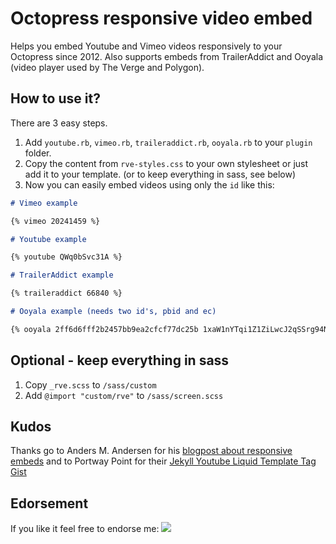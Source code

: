 # Octopress responsive video embed

Helps you embed Youtube and Vimeo videos responsively to your Octopress since 2012. Also supports embeds from TrailerAddict and Ooyala (video player used by The Verge and Polygon).

## How to use it?

There are 3 easy steps.

1. Add ```youtube.rb```, ```vimeo.rb```, ```traileraddict.rb```, ```ooyala.rb``` to your ```plugin``` folder.
2. Copy the content from ```rve-styles.css``` to your own stylesheet or just add it to your template. (or to keep everything in sass, see below)
3. Now you can easily embed videos using only the ```id``` like this:

```markdown
# Vimeo example

{% vimeo 20241459 %}

# Youtube example

{% youtube QWq0bSvc31A %}

# TrailerAddict example

{% traileraddict 66840 %}

# Ooyala example (needs two id's, pbid and ec)

{% ooyala 2ff6d6fff2b2457bb9ea2cfcf77dc25b 1xaW1nYTqi1Z1ZiLwcJ2qSSrg94NAtkQ %}

```

## Optional - keep everything in sass

1. Copy ```_rve.scss``` to ```/sass/custom```
2. Add ```@import "custom/rve"``` to  ```/sass/screen.scss```

## Kudos

Thanks go to Anders M. Andersen for his [blogpost about responsive embeds](http://amobil.se/2011/11/responsive-embeds/) and to Portway Point for their [Jekyll Youtube Liquid Template Tag Gist](http://www.portwaypoint.co.uk/jekyll-youtube-liquid-template-tag-gist/)

## Edorsement

If you like it feel free to endorse me: [![](http://api.coderwall.com/optikfluffel/endorsecount.png)](http://coderwall.com/optikfluffel)
